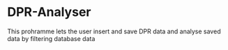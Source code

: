 # DPR-Analyser
This prohramme lets the user insert and save DPR data and analyse saved data by filtering database data
